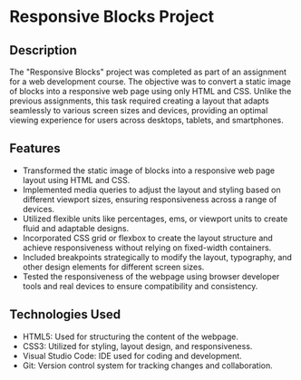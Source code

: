 # Responsive Blocks Project

## Description

The "Responsive Blocks" project was completed as part of an assignment for a web development course. The objective was to convert a static image of blocks into a responsive web page using only HTML and CSS. Unlike the previous assignments, this task required creating a layout that adapts seamlessly to various screen sizes and devices, providing an optimal viewing experience for users across desktops, tablets, and smartphones.

## Features

- Transformed the static image of blocks into a responsive web page layout using HTML and CSS.
- Implemented media queries to adjust the layout and styling based on different viewport sizes, ensuring responsiveness across a range of devices.
- Utilized flexible units like percentages, ems, or viewport units to create fluid and adaptable designs.
- Incorporated CSS grid or flexbox to create the layout structure and achieve responsiveness without relying on fixed-width containers.
- Included breakpoints strategically to modify the layout, typography, and other design elements for different screen sizes.
- Tested the responsiveness of the webpage using browser developer tools and real devices to ensure compatibility and consistency.

## Technologies Used

- HTML5: Used for structuring the content of the webpage.
- CSS3: Utilized for styling, layout design, and responsiveness.
- Visual Studio Code: IDE used for coding and development.
- Git: Version control system for tracking changes and collaboration.
